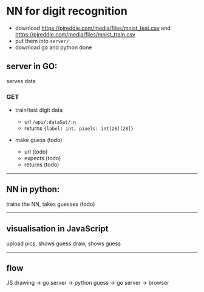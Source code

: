 # NN for digit recognition
- download https://pjreddie.com/media/files/mnist_test.csv and https://pjreddie.com/media/files/mnist_train.csv 
- put them into `server/`
- download go and python
done
## server in GO:
serves data
### GET
- train/test digit data 
	- url `/api/:dataSet/:n`
	- returns `{label: int, pixels: int[28][28]}`

- make guess (todo)
	- url (todo)
	- expects (todo)
	- returns (todo)

---

## NN in python:
trains the NN, takes guesses (todo)

---

## visualisation in JavaScript
upload pics, shows guess
draw, shows guess

---

## flow
JS drawing -> go server -> python guess -> go server -> browser
